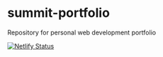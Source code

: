 # summit-portfolio
Repository for personal web development portfolio

[![Netlify Status](https://api.netlify.com/api/v1/badges/87254548-05e0-4994-b06a-28331a42d95d/deploy-status)](https://app.netlify.com/sites/greymanwebdesigns/deploys)
